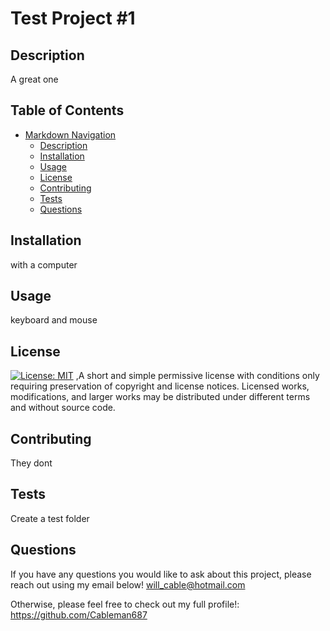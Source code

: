 # Test Project #1

## Description
A great one
    
## Table of Contents

- [Markdown Navigation](#markdown-navigation)
    - [Description](#description)
    - [Installation](#installation)
    - [Usage](#usage)
    - [License](#license)
    - [Contributing](#contributing)
    - [Tests](#test)
    - [Questions](#questions)
    
    
## Installation
with a computer
    
## Usage
keyboard and mouse
    
## License
[![License: MIT](https://img.shields.io/badge/License-MIT-yellow.svg)](https://opensource.org/licenses/MIT)
,A short and simple permissive license with conditions only requiring preservation of copyright and license notices. Licensed works, modifications, and larger works may be distributed under different terms and without source code.
    
## Contributing
They dont
    
## Tests
Create a test folder
    
## Questions
If you have any questions you would like to ask about this project, please reach out using my email below!
will_cable@hotmail.com
 
Otherwise, please feel free to check out my full profile!:
https://github.com/Cableman687
